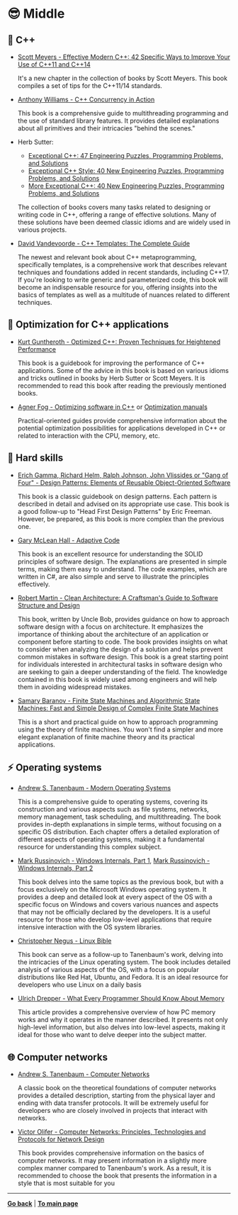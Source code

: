 # :sunglasses: Middle

## :pencil: C++

- [Scott Meyers - Effective Modern C++: 42 Specific Ways to Improve Your Use of C++11 and C++14](https://www.amazon.com/Effective-Modern-Specific-Ways-Improve/dp/1491903996)

    It's a new chapter in the collection of books by Scott Meyers. This book compiles a set of tips for the C++11/14 standards.

- [Anthony Williams - C++ Concurrency in Action](https://www.amazon.com/C-Concurrency-Action-Anthony-Williams/dp/1617294691/ref=sr_1_3?keywords=C%2B%2B+Concurrency+in+Action%3A+Practical+Multithreading&qid=1636314477&s=books&sr=1-3)

    This book is a comprehensive guide to multithreading programming and the use of standard library features. It provides detailed explanations about all primitives and their intricacies "behind the scenes."

- Herb Sutter:
    - [Exceptional C++: 47 Engineering Puzzles, Programming Problems, and Solutions](https://www.amazon.com/Exceptional-Engineering-Programming-Problems-Solutions/dp/0201615622)
    - [Exceptional C++ Style: 40 New Engineering Puzzles, Programming Problems, and Solutions](https://www.amazon.com/Exceptional-Style-Engineering-Programming-Solutions/dp/0201760428) 
    - [More Exceptional C++: 40 New Engineering Puzzles, Programming Problems, and Solutions](https://www.amazon.com/More-Exceptional-Engineering-Programming-Solutions/dp/020170434X)

    The collection of books covers many tasks related to designing or writing code in C++, offering a range of effective solutions. Many of these solutions have been deemed classic idioms and are widely used in various projects.

- [David Vandevoorde - C++ Templates: The Complete Guide](https://www.amazon.com/C-Templates-Complete-Guide-2nd/dp/0321714121)

    The newest and relevant book about C++ metaprogramming, specifically templates, is a comprehensive work that describes relevant techniques and foundations added in recent standards, including C++17. If you're looking to write generic and parameterized code, this book will become an indispensable resource for you, offering insights into the basics of templates as well as a multitude of nuances related to different techniques.


## :bicyclist: Optimization for C++ applications

- [Kurt Guntheroth - Optimized C++: Proven Techniques for Heightened Performance](https://www.amazon.com/Optimized-Proven-Techniques-Heightened-Performance/dp/1491922060)

    This book is a guidebook for improving the performance of C++ applications. Some of the advice in this book is based on various idioms and tricks outlined in books by Herb Sutter or Scott Meyers. It is recommended to read this book after reading the previously mentioned books.

- [Agner Fog - Optimizing software in C++](https://agner.org/optimize/optimizing_cpp.pdf) or [Optimization manuals](https://agner.org/optimize) 

    Practical-oriented guides provide comprehensive information about the potential optimization possibilities for applications developed in C++ or related to interaction with the CPU, memory, etc.

## :electric_plug: Hard skills

- [Erich Gamma, Richard Helm, Ralph Johnson, John Vlissides or "Gang of Four" - Design Patterns: Elements of Reusable Object-Oriented Software](https://www.amazon.com/Design-Patterns-Elements-Reusable-Object-Oriented/dp/0201633612)

    This book is a classic guidebook on design patterns. Each pattern is described in detail and advised on its appropriate use case. This book is a good follow-up to "Head First Design Patterns" by Eric Freeman. However, be prepared, as this book is more complex than the previous one.

- [Gary McLean Hall - Adaptive Code](https://www.amazon.com/Adaptive-Code-Developer-Best-Practices/dp/0136891446)
    
    This book is an excellent resource for understanding the SOLID principles of software design. The explanations are presented in simple terms, making them easy to understand. The code examples, which are written in C#, are also simple and serve to illustrate the principles effectively.

- [Robert Martin - Clean Architecture: A Craftsman's Guide to Software Structure and Design](https://www.amazon.com/Clean-Architecture-Craftsmans-Software-Structure/dp/0134494164)
 
    This book, written by Uncle Bob, provides guidance on how to approach software design with a focus on architecture. It emphasizes the importance of thinking about the architecture of an application or component before starting to code. The book provides insights on what to consider when analyzing the design of a solution and helps prevent common mistakes in software design. This book is a great starting point for individuals interested in architectural tasks in software design who are seeking to gain a deeper understanding of the field. The knowledge contained in this book is widely used among engineers and will help them in avoiding widespread mistakes.

- [Samary Baranov - Finite State Machines and Algorithmic State Machines: Fast and Simple Design of Complex Finite State Machines](https://www.amazon.com/Finite-State-Machines-Algorithmic-Complex-ebook/dp/B078RYYBCJ)

    This is a short and practical guide on how to approach programming using the theory of finite machines. You won't find a simpler and more elegant explanation of finite machine theory and its practical applications.


## :zap: Operating systems

- [Andrew S. Tanenbaum - Modern Operating Systems](https://www.amazon.com/Modern-Operating-Systems-Andrew-Tanenbaum/dp/013359162X)

    This is a comprehensive guide to operating systems, covering its construction and various aspects such as file systems, networks, memory management, task scheduling, and multithreading. The book provides in-depth explanations in simple terms, without focusing on a specific OS distribution. Each chapter offers a detailed exploration of different aspects of operating systems, making it a fundamental resource for understanding this complex subject.

- [Mark Russinovich - Windows Internals, Part 1](https://www.amazon.com/Windows-Internals-Part-architecture-management/dp/0735684189), [Mark Russinovich - Windows Internals, Part 2](https://www.amazon.com/Windows-Internals-Part-2-7th/dp/0135462401)

    This book delves into the same topics as the previous book, but with a focus exclusively on the Microsoft Windows operating system. It provides a deep and detailed look at every aspect of the OS with a specific focus on Windows and covers various nuances and aspects that may not be officially declared by the developers. It is a useful resource for those who develop low-level applications that require intensive interaction with the OS system libraries.

- [Christopher Negus - Linux Bible](https://www.amazon.com/Linux-Bible-Christopher-Negus/dp/1119578884)

    This book can serve as a follow-up to Tanenbaum's work, delving into the intricacies of the Linux operating system. The book includes detailed analysis of various aspects of the OS, with a focus on popular distributions like Red Hat, Ubuntu, and Fedora. It is an ideal resource for developers who use Linux on a daily basis

- [Ulrich Drepper - What Every Programmer Should Know About Memory](https://people.freebsd.org/~lstewart/articles/cpumemory.pdf)

    This article provides a comprehensive overview of how PC memory works and why it operates in the manner described. It presents not only high-level information, but also delves into low-level aspects, making it ideal for those who want to delve deeper into the subject matter.


## :globe_with_meridians: Computer networks

- [Andrew S. Tanenbaum - Computer Networks](https://www.amazon.com/Computer-Networks-5th-Andrew-Tanenbaum/dp/0132126958)

    A classic book on the theoretical foundations of computer networks provides a detailed description, starting from the physical layer and ending with data transfer protocols. It will be extremely useful for developers who are closely involved in projects that interact with networks.

- [Victor Olifer - Computer Networks: Principles, Technologies and Protocols for Network Design](https://www.amazon.com/Computer-Networks-Principles-Technologies-Protocols-ebook/dp/B001GQ35P4)

    This book provides comprehensive information on the basics of computer networks. It may present information in a slightly more complex manner compared to Tanenbaum's work. As a result, it is recommended to choose the book that presents the information in a style that is most suitable for you

---

[**Go back**](Overview.md) | [**To main page**](../../README.md)
